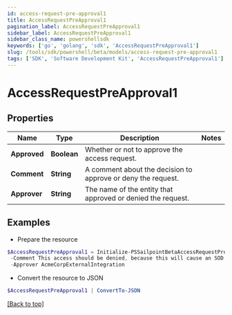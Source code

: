 ```yaml
---
id: access-request-pre-approval1
title: AccessRequestPreApproval1
pagination_label: AccessRequestPreApproval1
sidebar_label: AccessRequestPreApproval1
sidebar_class_name: powershellsdk
keywords: ['go', 'golang', 'sdk', 'AccessRequestPreApproval1'] 
slug: /tools/sdk/powershell/beta/models/access-request-pre-approval1
tags: ['SDK', 'Software Development Kit', 'AccessRequestPreApproval1']
---
```



# AccessRequestPreApproval1

## Properties

Name | Type | Description | Notes
------------ | ------------- | ------------- | -------------
**Approved** |  **Boolean** | Whether or not to approve the access request. | 
**Comment** |  **String** | A comment about the decision to approve or deny the request. | 
**Approver** |  **String** | The name of the entity that approved or denied the request. | 

## Examples

- Prepare the resource
```powershell
$AccessRequestPreApproval1 = Initialize-PSSailpointBetaAccessRequestPreApproval1  -Approved false `
 -Comment This access should be denied, because this will cause an SOD violation. `
 -Approver AcmeCorpExternalIntegration
```

- Convert the resource to JSON
```powershell
$AccessRequestPreApproval1 | ConvertTo-JSON
```


[[Back to top]](#) 

